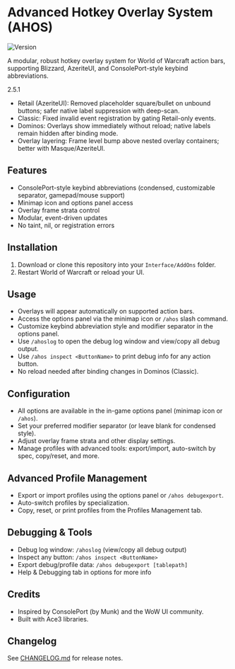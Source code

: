 # Advanced Hotkey Overlay System (AHOS)

![Version](https://img.shields.io/badge/version-2.5.1-cyan)

A modular, robust hotkey overlay system for World of Warcraft action bars, supporting Blizzard, AzeriteUI, and ConsolePort-style keybind abbreviations.

2.5.1
- Retail (AzeriteUI): Removed placeholder square/bullet on unbound buttons; safer native label suppression with deep-scan.
- Classic: Fixed invalid event registration by gating Retail-only events.
- Dominos: Overlays show immediately without reload; native labels remain hidden after binding mode.
- Overlay layering: Frame level bump above nested overlay containers; better with Masque/AzeriteUI.

## Features

- ConsolePort-style keybind abbreviations (condensed, customizable separator, gamepad/mouse support)
- Minimap icon and options panel access
- Overlay frame strata control
- Modular, event-driven updates
- No taint, nil, or registration errors

## Installation

1. Download or clone this repository into your `Interface/AddOns` folder.
2. Restart World of Warcraft or reload your UI.

## Usage

- Overlays will appear automatically on supported action bars.
- Access the options panel via the minimap icon or `/ahos` slash command.
- Customize keybind abbreviation style and modifier separator in the options panel.
- Use `/ahoslog` to open the debug log window and view/copy all debug output.
- Use `/ahos inspect <ButtonName>` to print debug info for any action button.
- No reload needed after binding changes in Dominos (Classic).

## Configuration

- All options are available in the in-game options panel (minimap icon or `/ahos`).
- Set your preferred modifier separator (or leave blank for condensed style).
- Adjust overlay frame strata and other display settings.
- Manage profiles with advanced tools: export/import, auto-switch by spec, copy/reset, and more.

## Advanced Profile Management

- Export or import profiles using the options panel or `/ahos debugexport`.
- Auto-switch profiles by specialization.
- Copy, reset, or print profiles from the Profiles Management tab.

## Debugging & Tools

- Debug log window: `/ahoslog` (view/copy all debug output)
- Inspect any button: `/ahos inspect <ButtonName>`
- Export debug/profile data: `/ahos debugexport [tablepath]`
- Help & Debugging tab in options for more info

## Credits

- Inspired by ConsolePort (by Munk) and the WoW UI community.
- Built with Ace3 libraries.

## Changelog

See [CHANGELOG.md](CHANGELOG.md) for release notes.
